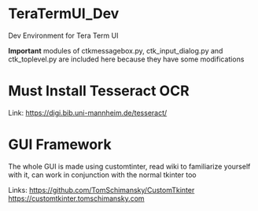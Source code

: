 # TeraTermUI_Dev
Dev Environment for Tera Term UI

**Important** modules of ctkmessagebox.py, ctk_input_dialog.py and ctk_toplevel.py are included here because they have some modifications

# Must Install Tesseract OCR
Link: https://digi.bib.uni-mannheim.de/tesseract/

# GUI Framework
The whole GUI is made using customtinter, read wiki to familiarize yourself with it, can work in conjunction with the normal tkinter too

Links: https://github.com/TomSchimansky/CustomTkinter
      https://customtkinter.tomschimansky.com
